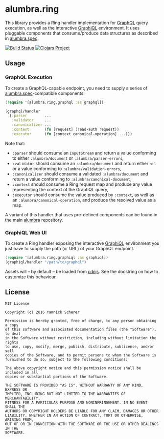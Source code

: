 # alumbra.ring

This library provides a Ring handler implementation for [GraphQL][graphql] query
execution, as well as the interactive [GraphiQL][graphiql] environment. It uses
pluggable components that consume/produce data structures as described in
[alumbra.spec][alumbra-spec].

[![Build Status](https://travis-ci.org/alumbra/alumbra.ring.svg?branch=master)](https://travis-ci.org/alumbra/alumbra.ring)
[![Clojars Project](https://img.shields.io/clojars/v/alumbra/ring.svg)](https://clojars.org/alumbra/ring)

[graphql]: http://graphql.org
[graphiql]: https://github.com/graphql/graphiql
[alumbra-spec]: https://github.com/alumbra/alumbra.spec

## Usage

### GraphQL Execution

To create a GraphQL-capable endpoint, you need to supply a series of
[alumbra.spec][alumbra-spec]-compatible components:

```clojure
(require '[alumbra.ring.graphql :as graphql])

(graphql/handler
  {:parser        ...
   :validator     ...
   :canonicalizer ...
   :context       (fn [request] (read-auth request))
   :executor      (fn [context canonical-operation] ...)})
```

Note that:

- `:parser` should consume an `InputStream` and return a value conforming to
  either `:alumbra/document` or `:alumbra/parser-errors`,
- `:validator` should consume an `:alumbra/document` and return either `nil` or
  a value conforming to `:alumbra/validation-errors`,
- `:canonicalizer` should consume a validated `:alumbra/document` and return a
  value conforming to `:alumbra/canonical-document`,
- `:context` should consume a Ring request map and produce any value
  representing the context of the GraphQL query,
- `:executor` should consume the value produced by `:context`, as well as an
  `:alumbra/canonical-operation`, and produce the resolved value as a map.

A variant of this handler that uses pre-defined components can be found in
the main [alumbra][alumbra] repository.

[alumbra]: https://github.com/alumbra/alumbra

### GraphiQL Web UI

To create a Ring handler exposing the interactive [GraphiQL][graphiql]
environment you just have to supply the path (or URL) of your GraphQL endpoint.

```clojure
(require '[alumbra.ring.graphiql :as graphiql])
(graphiql/handler "/path/to/graphql")
```

Assets will – by default – be loaded from [cdnjs][cdnjs]. See the docstring
on how to customize this behaviour.

[cdnjs]: https://cdnjs.com/

## License

```
MIT License

Copyright (c) 2016 Yannick Scherer

Permission is hereby granted, free of charge, to any person obtaining a copy
of this software and associated documentation files (the "Software"), to deal
in the Software without restriction, including without limitation the rights
to use, copy, modify, merge, publish, distribute, sublicense, and/or sell
copies of the Software, and to permit persons to whom the Software is
furnished to do so, subject to the following conditions:

The above copyright notice and this permission notice shall be included in all
copies or substantial portions of the Software.

THE SOFTWARE IS PROVIDED "AS IS", WITHOUT WARRANTY OF ANY KIND, EXPRESS OR
IMPLIED, INCLUDING BUT NOT LIMITED TO THE WARRANTIES OF MERCHANTABILITY,
FITNESS FOR A PARTICULAR PURPOSE AND NONINFRINGEMENT. IN NO EVENT SHALL THE
AUTHORS OR COPYRIGHT HOLDERS BE LIABLE FOR ANY CLAIM, DAMAGES OR OTHER
LIABILITY, WHETHER IN AN ACTION OF CONTRACT, TORT OR OTHERWISE, ARISING FROM,
OUT OF OR IN CONNECTION WITH THE SOFTWARE OR THE USE OR OTHER DEALINGS IN THE
SOFTWARE.
```
